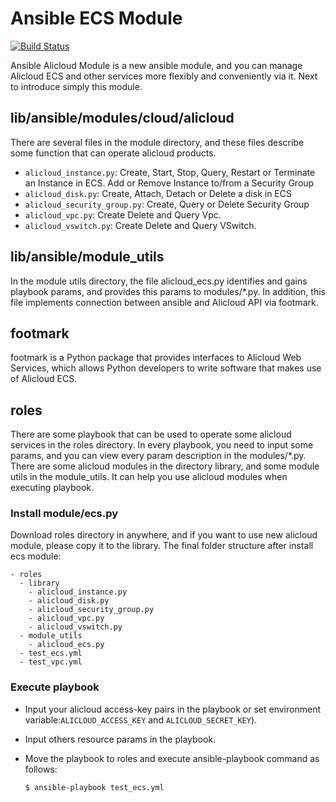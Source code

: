 # Ansible ECS Module

[![Build Status](https://travis-ci.org/Click2Cloud/ansible-provider.svg?branch=master)](https://travis-ci.org/Click2Cloud/ansible-provider)

Ansible Alicloud Module is a new ansible module, and you can manage Alicloud ECS and other services more flexibly and conveniently via it. Next to introduce simply this module.
## lib/ansible/modules/cloud/alicloud
There are several files in the module directory, and these files describe some function that can operate alicloud products.

- `alicloud_instance.py`: Create, Start, Stop, Query, Restart or Terminate an Instance in ECS. Add or Remove Instance to/from a Security Group
- `alicloud_disk.py`: Create, Attach, Detach or Delete a disk in ECS
- `alicloud_security_group.py`: Create, Query or Delete Security Group
- `alicloud_vpc.py`: Create Delete and Query Vpc.
- `alicloud_vswitch.py`: Create Delete and Query VSwitch.

## lib/ansible/module_utils
In the module utils directory, the file alicloud_ecs.py identifies and gains playbook params, and provides this params to modules/*.py. In addition, this file implements connection between ansible and Alicloud API via footmark.

## footmark
footmark is a Python package that provides interfaces to Alicloud Web Services, which allows Python developers to write software that makes use of Alicloud ECS.

## roles
There are some playbook that can be used to operate some alicloud services in the roles directory. In every playbook, you need to input some params, and you can view every param description in the modules/*.py.
There are some alicloud modules in the directory library, and some module utils in the module_utils. It can help you use alicloud modules when executing playbook.


### Install module/ecs.py
Download roles directory in anywhere, and if you want to use new alicloud module, please copy it to the library. The final folder structure after install ecs module:

	- roles
	  - library
	    - alicloud_instance.py
	    - alicloud_disk.py
	    - alicloud_security_group.py
	    - alicloud_vpc.py
	    - alicloud_vswitch.py
	  - module_utils
	    - alicloud_ecs.py
	  - test_ecs.yml
	  - test_vpc.yml

### Execute playbook

* Input your alicloud access-key pairs in the playbook or set environment variable:`ALICLOUD_ACCESS_KEY` and `ALICLOUD_SECRET_KEY`).
* Input others resource params in the playbook.
* Move the playbook to roles and execute ansible-playbook command as follows:

	  $ ansible-playbook test_ecs.yml
	   
